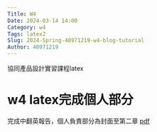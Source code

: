 ```yaml
---
Title: W4
Date: 2024-03-14 14:00
Category: w4
Tags: latex2
Slug: 2024-Spring-40971219-w4-blog-tutorial
Author: 40971219
---
```


協同產品設計實習課程latex

<!-- PELICAN_END_SUMMARY -->

# w4 latex完成個人部分
完成中翻英報告，個人負責部分為封面至第二章
[pdf](https://github.com/40971219/cd2024/blob/main/latex/cd_report.pdf)